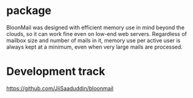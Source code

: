 # package
BloonMail was designed with efficient memory use in mind beyond the clouds, so it can work fine even on low-end web servers. Regardless of mailbox size and number of mails in it, memory use per active user is always kept at a minimum, even when very large mails are processed. 

# Development track
https://github.com/JiiSaaduddin/bloonmail

